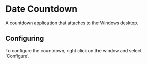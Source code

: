 Date Countdown
==============

A countdown application that attaches to the Windows desktop.

## Configuring

To configure the countdown, right click on the window and select 'Configure'.